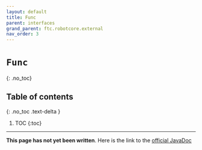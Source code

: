 ```yaml
---
layout: default
title: Func
parent: interfaces
grand_parent: ftc.robotcore.external
nav_order: 3
---
```

# `Func`
{: .no_toc}

## Table of contents
{: .no_toc .text-delta }

1. TOC
{:toc}
---
**This page has not yet been written**. Here is the link to the [official JavaDoc](https://ftctechnh.github.io/ftc_app/doc/javadoc/org/firstinspires/ftc/robotcore/external/Func.html)
        